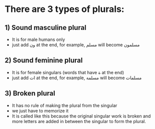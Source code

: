 # There are 3 types of plurals:
## 1) Sound masculine plural
- It is for male humans only
- just add ون at the end, for example, مسلم will become مسلمون
## 2) Sound feminine plural
- It is for female singulars (words that have ة at the end)
- just add ات at the end, for example, مسلمة will become مسلمات
## 3) Broken plural
- It has no rule of making the plural from the singular
- we just have to memorize it
- It is called like this because the original singular work is broken and more letters are added in between the singular to form the plural.